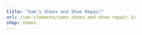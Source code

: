 ```yaml
---
title: "Sam's Shoes and Shoe Repair"
url: /san-clemente/sams-shoes-and-shoe-repair-3/
shop: shoes
---
```

